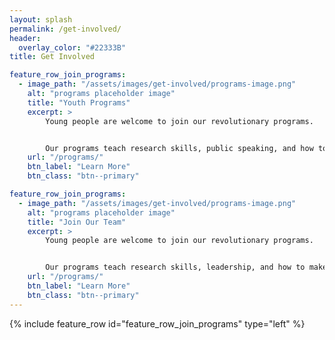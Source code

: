 ```yaml
---
layout: splash
permalink: /get-involved/
header:
  overlay_color: "#22333B"
title: Get Involved

feature_row_join_programs:
  - image_path: "/assets/images/get-involved/programs-image.png"
    alt: "programs placeholder image"
    title: "Youth Programs"
    excerpt: > 
        Young people are welcome to join our revolutionary programs.


        Our programs teach research skills, public speaking, and how to make an impact in the field of global health.
    url: "/programs/" 
    btn_label: "Learn More"
    btn_class: "btn--primary"

feature_row_join_programs:
  - image_path: "/assets/images/get-involved/programs-image.png"
    alt: "programs placeholder image"
    title: "Join Our Team"
    excerpt: > 
        Young people are welcome to join our revolutionary programs.


        Our programs teach research skills, leadership, and how to make an impact in the field of global health.
    url: "/programs/" 
    btn_label: "Learn More"
    btn_class: "btn--primary"
---
```


{% include feature_row id="feature_row_join_programs" type="left" %}